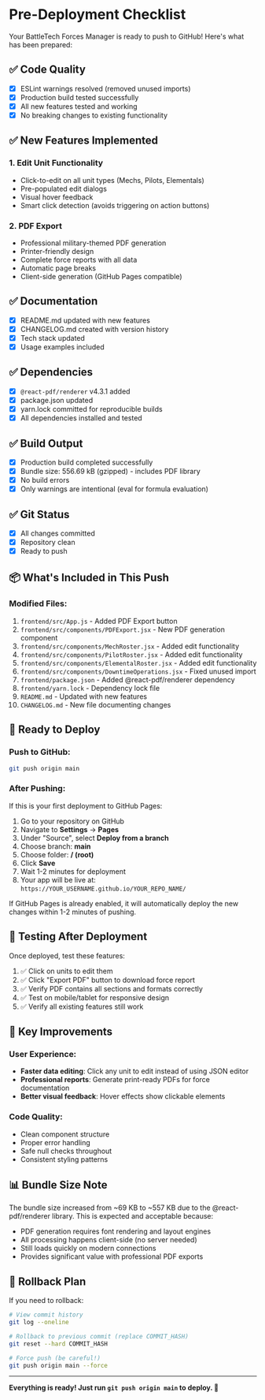 # Pre-Deployment Checklist

Your BattleTech Forces Manager is ready to push to GitHub! Here's what has been prepared:

## ✅ Code Quality

- [x] ESLint warnings resolved (removed unused imports)
- [x] Production build tested successfully
- [x] All new features tested and working
- [x] No breaking changes to existing functionality

## ✅ New Features Implemented

### 1. Edit Unit Functionality
- Click-to-edit on all unit types (Mechs, Pilots, Elementals)
- Pre-populated edit dialogs
- Visual hover feedback
- Smart click detection (avoids triggering on action buttons)

### 2. PDF Export
- Professional military-themed PDF generation
- Printer-friendly design
- Complete force reports with all data
- Automatic page breaks
- Client-side generation (GitHub Pages compatible)

## ✅ Documentation

- [x] README.md updated with new features
- [x] CHANGELOG.md created with version history
- [x] Tech stack updated
- [x] Usage examples included

## ✅ Dependencies

- [x] `@react-pdf/renderer` v4.3.1 added
- [x] package.json updated
- [x] yarn.lock committed for reproducible builds
- [x] All dependencies installed and tested

## ✅ Build Output

- [x] Production build completed successfully
- [x] Bundle size: 556.69 kB (gzipped) - includes PDF library
- [x] No build errors
- [x] Only warnings are intentional (eval for formula evaluation)

## ✅ Git Status

- [x] All changes committed
- [x] Repository clean
- [x] Ready to push

## 📦 What's Included in This Push

### Modified Files:
1. `frontend/src/App.js` - Added PDF Export button
2. `frontend/src/components/PDFExport.jsx` - New PDF generation component
3. `frontend/src/components/MechRoster.jsx` - Added edit functionality
4. `frontend/src/components/PilotRoster.jsx` - Added edit functionality
5. `frontend/src/components/ElementalRoster.jsx` - Added edit functionality
6. `frontend/src/components/DowntimeOperations.jsx` - Fixed unused import
7. `frontend/package.json` - Added @react-pdf/renderer dependency
8. `frontend/yarn.lock` - Dependency lock file
9. `README.md` - Updated with new features
10. `CHANGELOG.md` - New file documenting changes

## 🚀 Ready to Deploy

### Push to GitHub:

```bash
git push origin main
```

### After Pushing:

If this is your first deployment to GitHub Pages:
1. Go to your repository on GitHub
2. Navigate to **Settings** → **Pages**
3. Under "Source", select **Deploy from a branch**
4. Choose branch: **main**
5. Choose folder: **/ (root)**
6. Click **Save**
7. Wait 1-2 minutes for deployment
8. Your app will be live at: `https://YOUR_USERNAME.github.io/YOUR_REPO_NAME/`

If GitHub Pages is already enabled, it will automatically deploy the new changes within 1-2 minutes of pushing.

## 📝 Testing After Deployment

Once deployed, test these features:
1. ✅ Click on units to edit them
2. ✅ Click "Export PDF" button to download force report
3. ✅ Verify PDF contains all sections and formats correctly
4. ✅ Test on mobile/tablet for responsive design
5. ✅ Verify all existing features still work

## 🎯 Key Improvements

### User Experience:
- **Faster data editing**: Click any unit to edit instead of using JSON editor
- **Professional reports**: Generate print-ready PDFs for force documentation
- **Better visual feedback**: Hover effects show clickable elements

### Code Quality:
- Clean component structure
- Proper error handling
- Safe null checks throughout
- Consistent styling patterns

## 📊 Bundle Size Note

The bundle size increased from ~69 KB to ~557 KB due to the @react-pdf/renderer library. This is expected and acceptable because:
- PDF generation requires font rendering and layout engines
- All processing happens client-side (no server needed)
- Still loads quickly on modern connections
- Provides significant value with professional PDF exports

## 🔄 Rollback Plan

If you need to rollback:
```bash
# View commit history
git log --oneline

# Rollback to previous commit (replace COMMIT_HASH)
git reset --hard COMMIT_HASH

# Force push (be careful!)
git push origin main --force
```

---

**Everything is ready! Just run `git push origin main` to deploy. 🚀**
